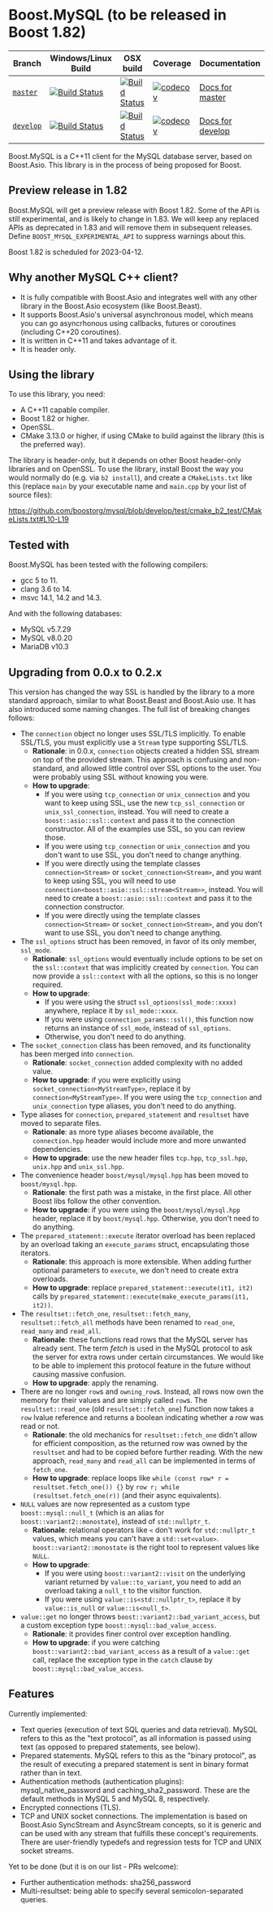 # Boost.MySQL (to be released in Boost 1.82)

Branch | Windows/Linux Build | OSX build | Coverage | Documentation
-------|---------------------|-----------|--------- | -------------
[`master`](https://github.com/boostorg/mysql/tree/master)   | [![Build Status](https://drone.cpp.al/api/badges/boostorg/mysql/status.svg)](https://drone.cpp.al/boostorg/mysql)                        | [![Build Status](https://github.com/boostorg/mysql/actions/workflows/build-code.yml/badge.svg)](https://github.com/boostorg/mysql)                | [![codecov](https://codecov.io/gh/boostorg/mysql/branch/master/graph/badge.svg)](https://codecov.io/gh/boostorg/mysql/branch/master)   | [Docs for master](https://www.boost.org/doc/libs/master/libs/mysql/doc/html/index.html)
[`develop`](https://github.com/boostorg/mysql/tree/develop) | [![Build Status](https://drone.cpp.al/api/badges/boostorg/mysql/status.svg?ref=refs/heads/develop)](https://drone.cpp.al/boostorg/mysql) | [![Build Status](https://github.com/boostorg/mysql/actions/workflows/build-code.yml/badge.svg?branch=develop)](https://github.com/boostorg/mysql) | [![codecov](https://codecov.io/gh/boostorg/mysql/branch/develop/graph/badge.svg)](https://codecov.io/gh/boostorg/mysql/branch/develop) | [Docs for develop](https://www.boost.org/doc/libs/develop/libs/mysql/doc/html/index.html)

Boost.MySQL is a C++11 client for the MySQL database server, based on Boost.Asio.
This library is in the process of being proposed for Boost.

## Preview release in 1.82

Boost.MySQL will get a preview release with Boost 1.82. Some of the API is still experimental,
and is likely to change in 1.83. We will keep any replaced APIs as deprecated in 1.83 and will
remove them in subsequent releases. Define `BOOST_MYSQL_EXPERIMENTAL_API` to suppress
warnings about this.

Boost 1.82 is scheduled for 2023-04-12.

## Why another MySQL C++ client?

- It is fully compatible with Boost.Asio and integrates well with any other
  library in the Boost.Asio ecosystem (like Boost.Beast).
- It supports Boost.Asio's universal asynchronous model, which means you can
  go asyncrhonous using callbacks, futures or coroutines (including C++20 coroutines).
- It is written in C++11 and takes advantage of it.
- It is header only.

## Using the library

To use this library, you need:

- A C++11 capable compiler.
- Boost 1.82 or higher.
- OpenSSL.
- CMake 3.13.0 or higher, if using CMake to build against the library (this is the preferred way).

The library is header-only, but it depends on other Boost header-only libraries and on OpenSSL.
To use the library, install Boost the way you would normally do (e.g. via `b2 install`), and create
a `CMakeLists.txt` like this (replace `main` by your executable name and `main.cpp` by your list of source files):

https://github.com/boostorg/mysql/blob/develop/test/cmake_b2_test/CMakeLists.txt#L10-L19

## Tested with

Boost.MySQL has been tested with the following compilers:
- gcc 5 to 11.
- clang 3.6 to 14.
- msvc 14.1, 14.2 and 14.3.

And with the following databases:
- MySQL v5.7.29
- MySQL v8.0.20
- MariaDB v10.3

## Upgrading from 0.0.x to 0.2.x

This version has changed the way SSL is handled by the library to
a more standard approach, similar to what Boost.Beast and Boost.Asio use.
It has also introduced some naming changes. The full list of breaking changes follows:

* The `connection` object no longer uses SSL/TLS implicitly. To enable SSL/TLS,
  you must explicitly use a `Stream` type supporting SSL/TLS.
  * **Rationale**: in 0.0.x, `connection` objects created a hidden SSL stream on top of the provided stream.
    This approach is confusing and non-standard, and allowed little control over SSL options to the user.
    You were probably using SSL without knowing you were.
  * **How to upgrade**:
    * If you were using `tcp_connection` or `unix_connection` and you want
      to keep using SSL, use the new `tcp_ssl_connection` or `unix_ssl_connection`, instead.
      You will need to create a `boost::asio::ssl::context` and pass it to the connection constructor.
      All of the examples use SSL, so you can review those.
    * If you were using `tcp_connection` or `unix_connection` and you don't want to
      use SSL, you don't need to change anything.
    * If you were directly using the template classes `connection<Stream>` or `socket_connection<Stream>`,
      and you want to keep using SSL, you will need to use `connection<boost::asio::ssl::stream<Stream>>`, instead.
      You will need to create a `boost::asio::ssl::context` and pass it to the connection constructor.
    * If you were directly using the template classes `connection<Stream>` or `socket_connection<Stream>`,
      and you don't want to use SSL, you don't need to change anything.
* The `ssl_options` struct has been removed, in favor of its only member, `ssl_mode`.
  * **Rationale**: `ssl_options` would eventually include options to be set on the `ssl::context` that was 
    implicitly created by `connection`. You can now provide a `ssl::context` with all the options, so this is no longer required.
  * **How to upgrade**:
    * If you were using the struct `ssl_options(ssl_mode::xxxx)` anywhere, replace it by `ssl_mode::xxxx`.
    * If you were using `connection_params::ssl()`, this function now returns an instance of `ssl_mode`, instead of `ssl_options`.
    * Otherwise, you don't need to do anything.
* The `socket_connection` class has been removed, and its functionality has been merged into `connection`.
  * **Rationale**: `socket_connection` added complexity with no added value.
  * **How to upgrade**: if you were explicitly using `socket_connection<MyStreamType>`, replace it by `connection<MyStreamType>`.
    If you were using the `tcp_connection` and `unix_connection` type aliases, you don't need to do anything.
* Type aliases for `connection`, `prepared_statement` and `resultset` have moved to separate files.
  * **Rationale**: as more type aliases become available, the `connection.hpp` header would include more and more unwanted dependencies.
  * **How to upgrade**: use the new header files `tcp.hpp`, `tcp_ssl.hpp`, `unix.hpp` and `unix_ssl.hpp`.
* The convenience header `boost/mysql/mysql.hpp` has been moved to `boost/mysql.hpp`.
  * **Rationale**: the first path was a mistake, in the first place. All other Boost libs follow the other convention.
  * **How to upgrade**: if you were using the `boost/mysql/mysql.hpp` header, replace it by `boost/mysql.hpp`.
    Otherwise, you don't need to do anything.
* The `prepared_statement::execute` iterator overload has been replaced by an overload taking an `execute_params` struct,
  encapsulating those iterators.
  * **Rationale**: this approach is more extensible. When adding further optional parameters to `execute`, we don't need
    to create extra overloads.
  * **How to upgrade**: replace `prepared_statement::execute(it1, it2)` calls by `prepared_statement::execute(make_execute_params(it1, it2))`.
* The `resultset::fetch_one`, `resultset::fetch_many`, `resultset::fetch_all` methods have been renamed to
  `read_one`, `read_many` and `read_all`.
  * **Rationale**: these functions read rows that the MySQL server has already sent. The term _fetch_ is used in the MySQL protocol
    to ask the server for extra rows under certain circumstances. We would like to be able to implement this protocol feature in the future
    without causing massive confusion.
  * **How to upgrade**: apply the renaming.
* There are no longer `row`s and `owning_row`s. Instead, all rows now own the memory for their values and are simply called `row`s.
  The `resultset::read_one` (old `resultset::fetch_one`) function now takes a `row` lvalue reference and returns a boolean indicating whether a row was read or not.
  * **Rationale**: the old mechanics for `resultset::fetch_one` didn't allow for efficient composition, as the returned row was owned by the
    `resultset` and had to be copied before further reading. With the new approach, `read_many` and `read_all` can be implemented in terms of `fetch_one`.
  * **How to upgrade**: replace loops like `while (const row* r = resultset.fetch_one()) {}` by `row r; while (resultset.fetch_one(r))` (and their async equivalents).
* `NULL` values are now represented as a custom type `boost::mysql::null_t` (which is an alias for `boost::variant2::monostate`), instead of `std::nullptr_t`.
  * **Rationale**: relational operators like `<` don't work for `std::nullptr_t` values, which means you can't have a `std::set<value>`.
    `boost::variant2::monostate` is the right tool to represent values like `NULL`.
  * **How to upgrade**:
     * If you were using `boost::variant2::visit` on the underlying variant returned by `value::to_variant`, you need to add an overload
       taking a `null_t` to the visitor function.
     * If you were using `value::is<std::nullptr_t>`, replace it by `value::is_null` or `value::is<null_t>`.
* `value::get` no longer throws `boost::variant2::bad_variant_access`, but a custom exception type `boost::mysql::bad_value_access`.
  * **Rationale**: it provides finer control over exception handling.
  * **How to upgrade**: if you were catching `boost::variant2::bad_variant_access` as a result of a `value::get` call, replace the exception
    type in the `catch` clause by `boost::mysql::bad_value_access`.
    

## Features

Currently implemented:
- Text queries (execution of text SQL queries and data retrieval).
  MySQL refers to this as the "text protocol", as all information is passed using text
  (as opposed to prepared statements, see below).
- Prepared statements. MySQL refers to this as the "binary protocol", as the result
  of executing a prepared statement is sent in binary format rather than in text.
- Authentication methods (authentication plugins): mysql_native_password and
  caching_sha2_password. These are the default methods in MySQL 5 and MySQL 8,
  respectively.
- Encrypted connections (TLS).
- TCP and UNIX socket connections. The implementation is based on Boost.Asio
  SyncStream and AsyncStream concepts, so it is generic and can be used with
  any stream that fulfills these concept's requirements. There are user-friendly
  typedefs and regression tests for TCP and UNIX socket streams.

Yet to be done (but it is on our list - PRs welcome):

- Further authentication methods: sha256_password
- Multi-resultset: being able to specify several semicolon-separated queries. 
